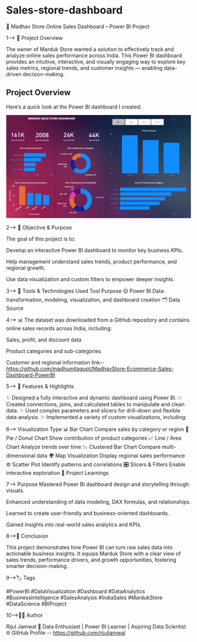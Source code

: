 # Sales-store-dashboard
🛒 Madhav Store Online Sales Dashboard – Power BI Project

1--> 📖 Project Overview

The owner of Marduk Store wanted a solution to effectively track and analyze online sales performance across India.
This Power BI dashboard provides an intuitive, interactive, and visually engaging way to explore key sales metrics, regional trends, and customer insights — enabling data-driven decision-making.

## Project Overview
Here’s a quick look at the Power BI dashboard I created:

![Dashboard Screenshot](https://github.com/rijuljamwal/Sales-store-dashboard/blob/15f27bb7bc2fa94e84545d450726ab9232660d7a/SALES%20DASHBOARD.png)


2--> 🎯 Objective & Purpose

The goal of this project is to:

Develop an interactive Power BI dashboard to monitor key business KPIs.

Help management understand sales trends, product performance, and regional growth.

Use data visualization and custom filters to empower deeper insights.

3--> 🧰 Tools & Technologies Used
Tool	Purpose
🟡 Power BI	Data transformation, modeling, visualization, and dashboard creation
🗂️ Data Source

4--> 📊 The dataset was downloaded from a GitHub repository and contains online sales records across India, including:

Sales, profit, and discount data

Product categories and sub-categories

Customer and regional information
link--https://github.com/madhumitagupt/MadhavStore-Ecommerce-Sales-Dashboard-PowerBI

5--> 🌟 Features & Highlights

✨ Designed a fully interactive and dynamic dashboard using Power BI.
✨ Created connections, joins, and calculated tables to manipulate and clean data.
✨ Used complex parameters and slicers for drill-down and flexible data analysis.
✨ Implemented a variety of custom visualizations, including:

6--> Visualization Type
📊 Bar Chart	Compare sales by category or region
🥧 Pie / Donut Chart	Show contribution of product categories
📈 Line / Area Chart	Analyze trends over time
📉 Clustered Bar Chart	Compare multi-dimensional data
🌍 Map Visualization	Display regional sales performance
⚙️ Scatter Plot	Identify patterns and correlations
🎛️ Slicers & Filters	Enable interactive exploration
🧠 Project Learnings

7--> Purpose
Mastered Power BI dashboard design and storytelling through visuals.

Enhanced understanding of data modeling, DAX formulas, and relationships.

Learned to create user-friendly and business-oriented dashboards.

Gained insights into real-world sales analytics and KPIs.

8-->🏁 Conclusion

This project demonstrates how Power BI can turn raw sales data into actionable business insights.
It equips Marduk Store with a clear view of sales trends, performance drivers, and growth opportunities, fostering smarter decision-making.

9-->🏷️ Tags

#PowerBI #DataVisualization #Dashboard #DataAnalytics #BusinessIntelligence
#SalesAnalysis #IndiaSales #MardukStore #DataScience #BIProject

10-->👨‍💻 Author

Rijul Jamwal
📧 Data Enthusiast | Power BI Learner | Aspiring Data Scientist
🌐 GitHub Profile -- https://github.com/rijuljamwal

